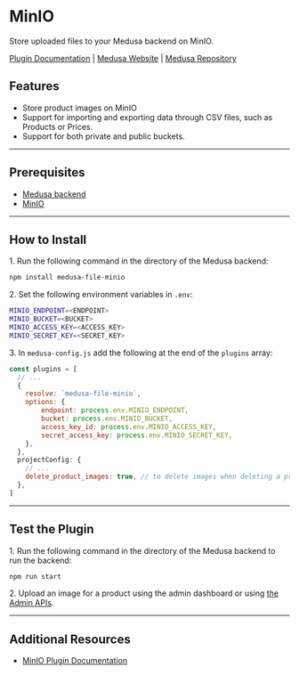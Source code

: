 # MinIO

Store uploaded files to your Medusa backend on MinIO.

[Plugin Documentation](https://docs.medusajs.com/plugins/file-service/minio) | [Medusa Website](https://medusajs.com) | [Medusa Repository](https://github.com/medusajs/medusa)

## Features

- Store product images on MinIO
- Support for importing and exporting data through CSV files, such as Products or Prices.
- Support for both private and public buckets.

---

## Prerequisites

- [Medusa backend](https://docs.medusajs.com/development/backend/install)
- [MinIO](https://docs.min.io/minio/baremetal/quickstart/quickstart.html)

---

## How to Install

1\. Run the following command in the directory of the Medusa backend:

  ```bash
  npm install medusa-file-minio
  ```

2\. Set the following environment variables in `.env`:

  ```bash
  MINIO_ENDPOINT=<ENDPOINT>
  MINIO_BUCKET=<BUCKET>
  MINIO_ACCESS_KEY=<ACCESS_KEY>
  MINIO_SECRET_KEY=<SECRET_KEY>
  ```

3\. In `medusa-config.js` add the following at the end of the `plugins` array:

  ```js
  const plugins = [
    // ...
    {
      resolve: `medusa-file-minio`,
      options: {
          endpoint: process.env.MINIO_ENDPOINT,
          bucket: process.env.MINIO_BUCKET,
          access_key_id: process.env.MINIO_ACCESS_KEY,
          secret_access_key: process.env.MINIO_SECRET_KEY,
      },
    },
    projectConfig: {
      // ...
      delete_product_images: true, // to delete images when deleting a product or removing an image
    },
  ]
  ```

---

## Test the Plugin

1\. Run the following command in the directory of the Medusa backend to run the backend:

  ```bash
  npm run start
  ```

2\. Upload an image for a product using the admin dashboard or using [the Admin APIs](https://docs.medusajs.com/api/admin#tag/Upload).

---

## Additional Resources

- [MinIO Plugin Documentation](https://docs.medusajs.com/plugins/file-service/minio)